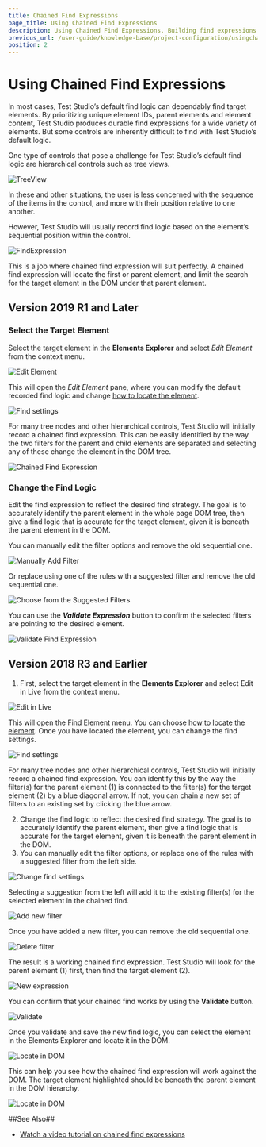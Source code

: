 ```yaml
---
title: Chained Find Expressions
page_title: Using Chained Find Expressions
description: Using Chained Find Expressions. Building find expressions for Hierarchical controls such as tree views, grid views, etc. In these and other situations, the user is less concerned with the sequence of the items in the control, and more with their position relative to one another. Test Studio will usually record find logic based on the element’s sequential position within the control. A chained find expression will locate the first or parent element, and limit the search for the target element in the DOM under that parent element.
previous_url: /user-guide/knowledge-base/project-configuration/usingchainedfindexpressions.aspx
position: 2
---
```

# Using Chained Find Expressions

In most cases, Test Studio’s default find logic can dependably find target elements. By prioritizing unique element IDs, parent elements and element content, Test Studio produces durable find expressions for a wide variety of elements. But some controls are inherently difficult to find with Test Studio’s default logic.

One type of controls that pose a challenge for Test Studio’s default find logic are hierarchical controls such as tree views.

![TreeView][1]

In these and other situations, the user is less concerned with the sequence of the items in the control, and more with their position relative to one another.

However, Test Studio will usually record find logic based on the element’s sequential position within the control.

![FindExpression][2]

This is a job where chained find expression will suit perfectly. A chained find expression will locate the first or parent element, and limit the search for the target element in the DOM under that parent element.

## Version 2019 R1 and Later

### Select the Target Element

Select the target element in the **Elements Explorer** and select *Edit Element* from the context menu.

![Edit Element][103]

This will open the *Edit Element* pane, where you can modify the default recorded find logic and change <a href="/features/elements-explorer/find-element#version-2019-r1-and-later" target="_blank">how to locate the element</a>.

![Find settings][104]

For many tree nodes and other hierarchical controls, Test Studio will initially record a chained find expression.
This can be easily identified by the way the two filters for the parent and child elements are separated and selecting any of these change the element in the DOM tree.

![Chained Find Expression][105]

### Change the Find Logic

Edit the find expression to reflect the desired find strategy. The goal is to accurately identify the parent element in the whole page DOM tree, then give a find logic that is accurate for the target element, given it is beneath the parent element in the DOM.

You can manually edit the filter options and remove the old sequential one.

![Manually Add Filter][106]

Or replace using one of the rules with a suggested filter and remove the old sequential one.

![Choose from the Suggested Filters][107]

You can use the ***Validate Expression*** button to confirm the selected filters are pointing to the desired element.

![Validate Find Expression][108]

## Version 2018 R3 and Earlier

1. First, select the target element in the **Elements Explorer** and select Edit in Live from the context menu.

![Edit in Live][3]

This will open the Find Element menu. You can choose <a href="/features/elements-explorer/find-element" target="_blank">how to locate the element</a>. Once you have located the element, you can change the find settings.

![Find settings][4]

For many tree nodes and other hierarchical controls, Test Studio will initially record a chained find expression. You can identify this by the way the filter(s) for the parent element (1) is connected to the filter(s) for the target element (2) by a blue diagonal arrow. If not, you can chain a new set of filters to an existing set by clicking the blue arrow.

2. Change the find logic to reflect the desired find strategy. The goal is to accurately identify the parent element, then give a find logic that is accurate for the target element, given it is beneath the parent element in the DOM.
3. You can manually edit the filter options, or replace one of the rules with a suggested filter from the left side.

![Change find settings][5]

Selecting a suggestion from the left will add it to the existing filter(s) for the selected element in the chained find.

![Add new filter][6]

Once you have added  a new filter, you can remove the old sequential one.

![Delete filter][7]

The result is a working chained find expression. Test Studio will look for the parent element (1) first, then find the target element (2).

![New expression][8]

You can confirm that your chained find works by using the **Validate** button.

![Validate][9]

Once you validate and save the new find logic, you can select the element in the Elements Explorer and locate it in the DOM.

![Locate in DOM][10]

This can help you see how the chained find expression will work against the DOM. The target element highlighted should be beneath the parent element in the DOM hierarchy.

![Locate in DOM][11]

##See Also##

* <a href="http://www.telerik.com/videos/teststudio/test-studio---flexible-locators-" target="_blank">Watch a video tutorial on chained find expressions</a>

[1]: /img/knowledge-base/project-configuration-kb/using-chained-find-expressions/fig1.png
[2]: /img/knowledge-base/project-configuration-kb/using-chained-find-expressions/fig2.png
[3]: /img/knowledge-base/project-configuration-kb/using-chained-find-expressions/fig3.png
[4]: /img/knowledge-base/project-configuration-kb/using-chained-find-expressions/fig4.png
[5]: /img/knowledge-base/project-configuration-kb/using-chained-find-expressions/fig5.png
[6]: /img/knowledge-base/project-configuration-kb/using-chained-find-expressions/fig6.png
[7]: /img/knowledge-base/project-configuration-kb/using-chained-find-expressions/fig7.png
[8]: /img/knowledge-base/project-configuration-kb/using-chained-find-expressions/fig8.png
[9]: /img/knowledge-base/project-configuration-kb/using-chained-find-expressions/fig9.png
[10]: /img/knowledge-base/project-configuration-kb/using-chained-find-expressions/fig10.png
[11]: /img/knowledge-base/project-configuration-kb/using-chained-find-expressions/fig11.png
[103]: /img/knowledge-base/project-configuration-kb/using-chained-find-expressions/fig103.png
[104]: /img/knowledge-base/project-configuration-kb/using-chained-find-expressions/fig104.png
[105]: /img/knowledge-base/project-configuration-kb/using-chained-find-expressions/fig105.gif
[106]: /img/knowledge-base/project-configuration-kb/using-chained-find-expressions/fig106.gif
[107]: /img/knowledge-base/project-configuration-kb/using-chained-find-expressions/fig107.gif
[108]: /img/knowledge-base/project-configuration-kb/using-chained-find-expressions/fig108.png